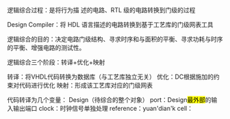 逻辑综合过程：是将行为描 述的电路、RTL 级的电路转换到门级的过程

Design Compiler：将 HDL 语言描述的电路转换到基于工艺库的门级网表工具

逻辑综合的目的：决定电路门级结构、寻求时序和与面积的平衡、寻求功耗与时序的平衡、增强电路的测试性。

逻辑综合三个阶段：转译+优化+映射

转译：将VHDL代码转换为数据库（与工艺库独立无关）
优化：DC根据施加的约束对代码进行优化
映射：形成该工艺库对应的门级网表

代码转译为几个变量：
Design（待综合的整个对象）
port：Design<mark class="hltr-blue">最外部</mark>的输入输出端口
clock：时钟信号单独处理
reference：yuan'dian'k
cell：
